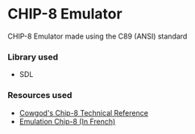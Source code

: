# CHIP-8 Emulator

CHIP-8 Emulator made using the C89 (ANSI) standard

### Library used

- SDL

### Resources used

- [Cowgod's Chip-8 Technical Reference](http://devernay.free.fr/hacks/chip8/C8TECH10.HTM)
- [Emulation Chip-8 (In French)](https://sysblog.informatique.univ-paris-diderot.fr/2024/05/07/premier-pas-dans-lemulation-chip8-en-c/)